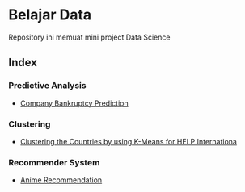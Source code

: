 # Belajar Data

Repository ini memuat mini project Data Science

## Index
### Predictive Analysis
- [Company Bankruptcy Prediction](https://github.com/RaisGG/Belajar-data/tree/main/Company_Bankruptcy_Prediction)

### Clustering
- [Clustering the Countries by using K-Means for HELP Internationa](https://github.com/RaisGG/Belajar-data/tree/main/Clustering%20the%20Countries%20by%20using%20K-Means%20for%20HELP%20Internationa)

### Recommender System
- [Anime Recommendation](https://github.com/RaisGG/Mini-Project/tree/main/Anime%20recommendation)
